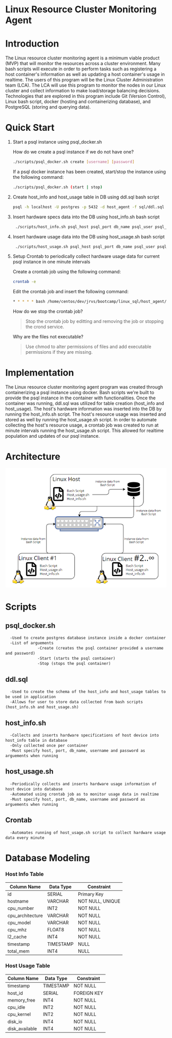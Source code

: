 # Linux Resource Cluster Monitoring Agent

# Introduction
The Linux resource cluster monitoring agent is a minimum viable product (MVP) that will monitor the resources across a cluster environment. Many bash scripts will execute in order to perform tasks such as registering a host container's information as well as updating a host container's usage in realtime. The users of this program will be the Linux Cluster Administration team (LCA). The LCA will use this program to monitor the nodes in our Linux cluster and collect information to make load/storage balancing decisions. Technologies that are explored in this program include Git (Version Control), Linux bash script, docker (hosting and containerizing database), and PostgreSQL (storing and querying data).

# Quick Start
1. Start a psql instance using psql_docker.sh

      How do we create a psql instance if we do not have one?
      ``` bash
     ./scripts/psql_docker.sh create [username] [password]
      ```
      If a psql docker instance has been created, start/stop the instance using the following command:
     ``` bash
     ./scripts/psql_docker.sh (start | stop)
     ```
2. Create host_info and host_usage table in DB using ddl.sql bash script
     ``` bash
     psql -h localhost -U postgres -p 5432 -d host_agent -f sql/ddl.sql
     ```
3. Insert hardware specs data into the DB using host_info.sh bash script
    ``` bash
     ./scripts/host_info.sh psql_host psql_port db_name psql_user psql_password
    ```
4. Insert hardware usage data into the DB using host_usage.sh bash script
   ``` bash
    ./scripts/host_usage.sh psql_host psql_port db_name psql_user psql_password
   ```
5. Setup Crontab to periodically collect hardware usage data for current psql instance in one minute intervals

      Create a crontab job using the following command:
      ``` bash
     crontab -e
      ```
      Edit the crontab job and insert the following command:
     ``` bash
     * * * * * bash /home/centos/dev/jrvs/bootcamp/linux_sql/host_agent/scripts/host_usage.sh
     ```
      How do we stop the crontab job?
      >Stop the crontab job by editting and removing the job or stopping the crond service.

      Why are the files not executable?
      >Use chmod to alter permissions of files and add executable permissions if they are missing.
# Implementation
The Linux resource cluster monitoring agent program was created through containerizing a psql instance using docker. Bash scripts we're built to provide the psql instance in the container with functionalities. Once the container was running, ddl.sql was utilized for table creation (host_info and host_usage). The host's hardware information was inserted into the DB by running the host_info.sh script. The host's resource usage was inserted and stored as well by running the host_usage.sh script. In order to automate collecting the host's resource usage, a crontab job was created to run at minute intervals running the host_usage.sh script. This allowed for realtime population and updates of our psql instance.
# Architecture
![Linux resource cluster monitoring agent architecture](./assets/architecture.png)


# Scripts

## psql_docker.sh
      -Used to create postgres database instance inside a docker container
      -List of arguements
                  -Create (creates the psql container provided a username and password)
                  -Start (starts the psql container)
                  -Stop (stops the psql container)

## ddl.sql
      -Used to create the schema of the host_info and host_usage tables to be used in application
      -Allows for user to store data collected from bash scripts (host_info.sh and host_usage.sh)
## host_info.sh
      -Collects and inserts hardware specifications of host device into host_info table in database
      -Only collected once per container
      -Must specify host, port, db_name, username and password as arguements when running
## host_usage.sh
      -Periodically collects and inserts hardware usage information of host device into database
      -Automated using crontab job as to monitor usage data in realtime
      -Must specify host, port, db_name, username and password as arguements when running
## Crontab
      -Automates running of host_usage.sh script to collect hardware usage data every minute

# Database Modeling

### Host Info Table
| Column Name | Data Type | Constraint |
|-------------|-----------|------------|
|id           |SERIAL     | Primary Key|
|hostname     |VARCHAR    | NOT NULL, UNIQUE |
|cpu_number | INT2 | NOT NULL |
|cpu_architecture | VARCHAR | NOT NULL |
|cpu_model | VARCHAR | NOT NULL |
|cpu_mhz | FLOAT8 | NOT NULL |
|l2_cache | INT4 | NOT NULL |
|timestamp | TIMESTAMP | NULL |
|total_mem | INT4 | NULL |

### Host Usage Table
| Column Name | Data Type | Constraint |
|-------------|-----------|------------|
|timestamp | TIMESTAMP | NOT NULL |
|host_id | SERIAL | FOREIGN KEY |
|memory_free | INT4 | NOT NULL |
|cpu_idle | INT2 | NOT NULL |
|cpu_kernel | INT2 | NOT NULL |
|disk_io | INT4 | NOT NULL |
|disk_available | INT4 | NOT NULL |


